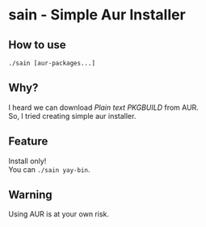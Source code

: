 # sain - Simple Aur Installer

## How to use

```
./sain [aur-packages...]
```

## Why?

I heard we can download *Plain text PKGBUILD* from AUR.  
So, I tried creating simple aur installer.

## Feature

Install only!  
You can `./sain yay-bin`.

## Warning

Using AUR is at your own risk.

